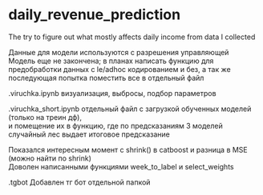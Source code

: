 # daily_revenue_prediction
The try to figure out what mostly affects daily income from data I collected

Данные для модели используются с разрешения управляющей <br/>
Модель еще не закончена; в планах написать функцию для предобработки данных с le/adhoc кодированием и без, а так же последующая попытка поместить все в отдельный файл<br/>

.viruchka.ipynb визуализация, выбросы, подбор параметров <br/>

.viruchka_short.ipynb отдельный файл с загрузкой обученных моделей (только на треин дф), <br/>
и помещение их в функцию, где по предсказаниям 3 моделей случайный лес выдает итоговое предсказание <br/>

Показался интересным момент с shrink() в catboost и разница в MSE (можно найти по shrink) <br/>
Доволен написанными функциями week_to_label и select_weights <br/>

.tgbot Добавлен тг бот отдельной папкой

